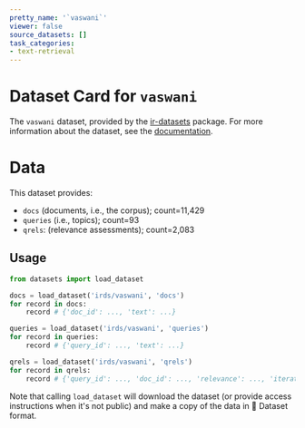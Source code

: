 ```yaml
---
pretty_name: '`vaswani`'
viewer: false
source_datasets: []
task_categories:
- text-retrieval
---
```


# Dataset Card for `vaswani`

The `vaswani` dataset, provided by the [ir-datasets](https://ir-datasets.com/) package.
For more information about the dataset, see the [documentation](https://ir-datasets.com/vaswani#vaswani).

# Data

This dataset provides:
 - `docs` (documents, i.e., the corpus); count=11,429
 - `queries` (i.e., topics); count=93
 - `qrels`: (relevance assessments); count=2,083


## Usage

```python
from datasets import load_dataset

docs = load_dataset('irds/vaswani', 'docs')
for record in docs:
    record # {'doc_id': ..., 'text': ...}

queries = load_dataset('irds/vaswani', 'queries')
for record in queries:
    record # {'query_id': ..., 'text': ...}

qrels = load_dataset('irds/vaswani', 'qrels')
for record in qrels:
    record # {'query_id': ..., 'doc_id': ..., 'relevance': ..., 'iteration': ...}

```

Note that calling `load_dataset` will download the dataset (or provide access instructions when it's not public) and make a copy of the
data in 🤗 Dataset format.
